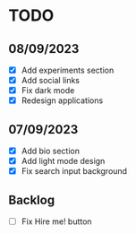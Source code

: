 # TODO

## 08/09/2023
- [x] Add experiments section
- [x] Add social links
- [x] Fix dark mode
- [x] Redesign applications

## 07/09/2023
- [x] Add bio section
- [x] Add light mode design
- [x] Fix search input background

## Backlog
- [ ] Fix Hire me! button